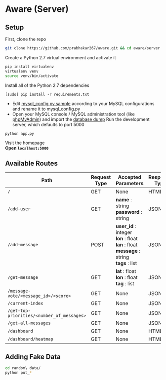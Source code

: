 # Aware (Server)
## Setup
First, clone the repo
```bash
git clone https://github.com/prabhakar267/aware.git && cd aware/server
```
Create a Python 2.7 virtual environment and activate it
```bash
pip install virtualenv
virtualenv venv
source venv/bin/activate
```
Install all of the Python 2.7 dependencies
```
[sudo] pip install -r requirements.txt
```
+ Edit [mysql_config.py.sample](mysql_config.py.sample) according to your MySQL configurations and rename it to mysql_config.py
+ Open your MySQL console / MySQL administration tool (like [phpMyAdmin](https://www.phpmyadmin.net/)) and import the [database dump](database/schema.sql)
Run the development server, which defaults to port 5000
```
python app.py
```
Visit the homepage  
**Open ```localhost:5000```**

## Available Routes

| Path | Request Type | Accepted Parameters | Response Type |
|---|---|---|---|
| ```/``` | GET | None | HTML |
|```/add-user``` | GET | **name** : string <br/> **password** : string | JSON |
|```/add-message``` | POST | **user_id** : integer <br/> **lon** : float <br/> **lan** : float <br/> **message** : string <br/> **tags** : list | JSON |
|```/get-message``` | GET | **lat** : float <br/> **lon** : float <br/> **tag** : list | JSON |
|```/message-vote/<message_id>/<score>``` | GET | None | JSON |
|```/current-index``` | GET | None | JSON |
|```/get-top-priorities/<number_of_messages>``` | GET | None | JSON |
|```/get-all-messages``` | GET | None | JSON |
|```/dashboard``` | GET | None | HTML |
|```/dashboard/heatmap``` | GET | None | HTML |

## Adding Fake Data
```bash
cd random\ data/
python put_*
```

